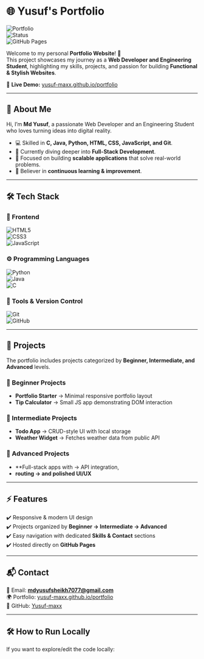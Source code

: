 # 🌐 Yusuf's Portfolio  

![Portfolio](https://img.shields.io/badge/Portfolio-Live-brightgreen?style=for-the-badge&logo=google-chrome)  
![Status](https://img.shields.io/badge/Status-Active-blue?style=for-the-badge)  
![GitHub Pages](https://img.shields.io/badge/Hosted%20on-GitHub%20Pages-orange?style=for-the-badge&logo=github)  

Welcome to my personal **Portfolio Website**! 🚀  
This project showcases my journey as a **Web Developer and Engineering Student**, highlighting my skills, projects, and passion for building **Functional & Stylish Websites**.  

🔗 **Live Demo:** [yusuf-maxx.github.io/portfolio](https://yusuf-maxx.github.io/portfolio/)  

---

## 📖 About Me  

Hi, I’m **Md Yusuf**, a passionate Web Developer and an Engineering Student who loves turning ideas into digital reality.  

- 💻 Skilled in **C, Java, Python, HTML, CSS, JavaScript, and Git**.  
- 🌱 Currently diving deeper into **Full-Stack Development**.  
- 🎯 Focused on building **scalable applications** that solve real-world problems.  
- 🚀 Believer in **continuous learning & improvement**.  

---

## 🛠️ Tech Stack  

### 🚀 Frontend  
![HTML5](https://img.shields.io/badge/HTML5-E34F26?style=for-the-badge&logo=html5&logoColor=white)  
![CSS3](https://img.shields.io/badge/CSS3-1572B6?style=for-the-badge&logo=css3&logoColor=white)  
![JavaScript](https://img.shields.io/badge/JavaScript-F7DF1E?style=for-the-badge&logo=javascript&logoColor=black)  

### ⚙️ Programming Languages  
![Python](https://img.shields.io/badge/Python-3776AB?style=for-the-badge&logo=python&logoColor=white)  
![Java](https://img.shields.io/badge/Java-007396?style=for-the-badge&logo=openjdk&logoColor=white)  
![C](https://img.shields.io/badge/C-00599C?style=for-the-badge&logo=c&logoColor=white)  

### 🔧 Tools & Version Control  
![Git](https://img.shields.io/badge/Git-F05032?style=for-the-badge&logo=git&logoColor=white)  
![GitHub](https://img.shields.io/badge/GitHub-181717?style=for-the-badge&logo=github&logoColor=white)  

---

## 📂 Projects  

The portfolio includes projects categorized by **Beginner, Intermediate, and Advanced** levels.  

### 🔹 Beginner Projects  
- **Portfolio Starter** → Minimal responsive portfolio layout  
- **Tip Calculator** → Small JS app demonstrating DOM interaction  

### 🔸 Intermediate Projects  
- **Todo App** → CRUD-style UI with local storage  
- **Weather Widget** → Fetches weather data from public API  

### 🔺 Advanced Projects  
- **Full-stack apps with → API integration,
- **routing → and polished UI/UX**  

---

## ⚡ Features  

✔️ Responsive & modern UI design  
✔️ Projects organized by **Beginner → Intermediate → Advanced**  
✔️ Easy navigation with dedicated **Skills & Contact** sections  
✔️ Hosted directly on **GitHub Pages**  

---

## 📬 Contact  

📧 Email: **mdyusufsheikh7077@gmail.com**  
🌍 Portfolio: [yusuf-maxx.github.io/portfolio](https://yusuf-maxx.github.io/portfolio/)  
💼 GitHub: [Yusuf-maxx](https://github.com/Yusuf-maxx)  

---

## 🛠️ How to Run Locally  

If you want to explore/edit the code locally:  

